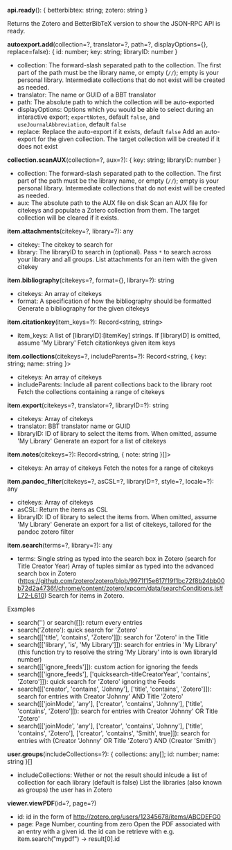 **api.ready**(): { betterbibtex: string; zotero: string }

Returns the Zotero and BetterBibTeX version to show the JSON-RPC API is ready.



**autoexport.add**(collection=?, translator=?, path=?, displayOptions={}, replace=false): { id: number; key: string; libraryID: number }

* collection: The forward-slash separated path to the collection. The first part of the path must be the library name, or empty (`//`); empty is your personal library. Intermediate collections that do not exist will be created as needed.
* translator: The name or GUID of a BBT translator
* path: The absolute path to which the collection will be auto-exported
* displayOptions: Options which you would be able to select during an interactive export; `exportNotes`, default `false`, and `useJournalAbbreviation`, default `false`
* replace: Replace the auto-export if it exists, default `false`
Add an auto-export for the given collection. The target collection will be created if it does not exist



**collection.scanAUX**(collection=?, aux=?): { key: string; libraryID: number }

* collection: The forward-slash separated path to the collection. The first part of the path must be the library name, or empty (`//`); empty is your personal library. Intermediate collections that do not exist will be created as needed.
* aux: The absolute path to the AUX file on disk
Scan an AUX file for citekeys and populate a Zotero collection from them. The target collection will be cleared if it exists.



**item.attachments**(citekey=?, library=?): any

* citekey: The citekey to search for
* library: The libraryID to search in (optional). Pass `*` to search across your library and all groups.
List attachments for an item with the given citekey



**item.bibliography**(citekeys=?, format={}, library=?): string

* citekeys: An array of citekeys
* format: A specification of how the bibliography should be formatted
Generate a bibliography for the given citekeys



**item.citationkey**(item_keys=?): Record<string, string>

* item_keys: A list of [libraryID]:[itemKey] strings. If [libraryID] is omitted, assume 'My Library'
Fetch citationkeys given item keys



**item.collections**(citekeys=?, includeParents=?): Record<string, { key: string; name: string }>

* citekeys: An array of citekeys
* includeParents: Include all parent collections back to the library root
Fetch the collections containing a range of citekeys



**item.export**(citekeys=?, translator=?, libraryID=?): string

* citekeys: Array of citekeys
* translator: BBT translator name or GUID
* libraryID: ID of library to select the items from. When omitted, assume 'My Library'
Generate an export for a list of citekeys



**item.notes**(citekeys=?): Record<string, { note: string }[]>

* citekeys: An array of citekeys
Fetch the notes for a range of citekeys



**item.pandoc_filter**(citekeys=?, asCSL=?, libraryID=?, style=?, locale=?): any

* citekeys: Array of citekeys
* asCSL: Return the items as CSL
* libraryID: ID of library to select the items from. When omitted, assume 'My Library'
Generate an export for a list of citekeys, tailored for the pandoc zotero filter



**item.search**(terms=?, library=?): any

* terms: Single string as typed into the search box in Zotero (search for Title Creator Year)
              Array of tuples similar as typed into the advanced search box in Zotero
              (https://github.com/zotero/zotero/blob/9971f15e617f19f1bc72f8b24bb00b72d2a4736f/chrome/content/zotero/xpcom/data/searchConditions.js#L72-L610)
Search for items in Zotero.

Examples

- search('') or search([]): return every entries
- search('Zotero'): quick search for 'Zotero'
- search([['title', 'contains', 'Zotero']]): search for 'Zotero' in the Title
- search([['library', 'is', 'My Library']]): search for entries in 'My Library'
  (this function try to resolve the string 'My Library' into is own libraryId number)
- search([['ignore_feeds']]): custom action for ignoring the feeds
- search([['ignore_feeds'], ['quicksearch-titleCreatorYear', 'contains', 'Zotero']]): quick search for 'Zotero' ignoring the Feeds
- search([['creator', 'contains', 'Johnny'], ['title', 'contains', 'Zotero']]): search for entries with Creator 'Johnny' AND Title 'Zotero'
- search([['joinMode', 'any'], ['creator', 'contains', 'Johnny'], ['title', 'contains', 'Zotero']]): search for entries with Creator 'Johnny' OR Title 'Zotero'
- search([['joinMode', 'any'], ['creator', 'contains', 'Johnny'], ['title', 'contains', 'Zotero'], ['creator', 'contains', 'Smith', true]]): search for entries with (Creator 'Johnny' OR Title 'Zotero') AND (Creator 'Smith')



**user.groups**(includeCollections=?): { collections: any[]; id: number; name: string }[]

* includeCollections: Wether or not the result should inlcude a list of collection for each library (default is false)
List the libraries (also known as groups) the user has in Zotero



**viewer.viewPDF**(id=?, page=?)

* id: id in the form of http://zotero.org/users/12345678/items/ABCDEFG0
* page: Page Number, counting from zero
Open the PDF associated with an entry with a given id.
the id can be retrieve with e.g. item.search("mypdf") -> result[0].id


